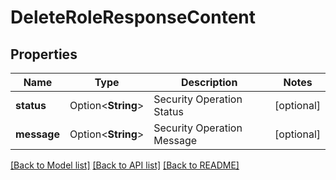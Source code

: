 # DeleteRoleResponseContent

## Properties

Name | Type | Description | Notes
------------ | ------------- | ------------- | -------------
**status** | Option<**String**> | Security Operation Status | [optional]
**message** | Option<**String**> | Security Operation Message | [optional]

[[Back to Model list]](../README.md#documentation-for-models) [[Back to API list]](../README.md#documentation-for-api-endpoints) [[Back to README]](../README.md)


